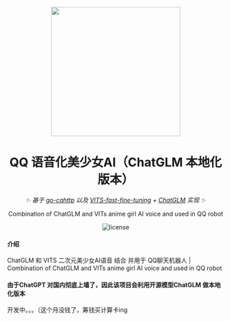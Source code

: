 <div align="center">

<p align="center">
    <img src="https://user-images.githubusercontent.com/81006731/227700420-8083b21d-4518-4546-a956-2f68d92bd28e.png" alt="" width="300px">
</p>
    
# QQ 语音化美少女AI（ChatGLM 本地化版本）
    
_✨ 基于 [go-cqhttp](https://github.com/Mrs4s/go-cqhttp) 以及 [VITS-fast-fine-tuning](https://github.com/Plachtaa/VITS-fast-fine-tuning) + [ChatGLM](https://github.com/THUDM/ChatGLM-6B)  实现 ✨_  
    
Combination of ChatGLM and VITs anime girl AI voice and used in QQ robot
    
</div>

<p align="center">
    <img src="https://img.shields.io/badge/Python-3.8+-blue" alt="license">
</p>


#### 介绍
 ChatGLM 和 VITS 二次元美少女AI语音 结合 并用于 QQ聊天机器人 | Combination of ChatGLM and VITs anime girl AI voice and used in QQ robot
 
#### 由于ChatGPT 对国内彻底上墙了，因此该项目会利用开源模型ChatGLM 做本地化版本
开发中。。。（这个月没钱了，筹钱买计算卡ing
